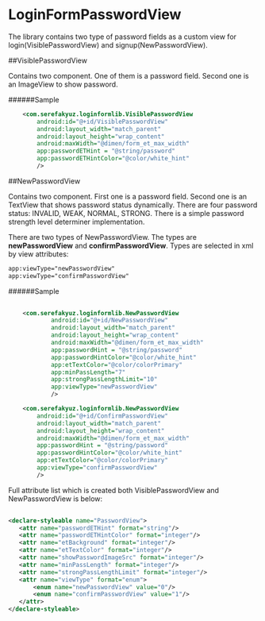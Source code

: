 # LoginFormPasswordView
The library contains two type of password fields as a custom view for login(VisiblePasswordView) and signup(NewPasswordView).

##VisiblePasswordView 

Contains two component. One of them is a password field. Second one is an ImageView to show password.

######Sample

```xml
    <com.serefakyuz.loginformlib.VisiblePasswordView
        android:id="@+id/VisiblePasswordView"
        android:layout_width="match_parent"
        android:layout_height="wrap_content"
        android:maxWidth="@dimen/form_et_max_width"
        app:passwordETHint = "@string/password"
        app:passwordETHintColor="@color/white_hint"
        />
```
##NewPasswordView

Contains two component. First one is a password field. Second one is an TextView that shows password status dynamically. There are four password status: INVALID, WEAK, NORMAL, STRONG. There is a simple password strength level determiner implementation.

There are two types of NewPasswordView. The types are **newPasswordView** and **confirmPasswordView**. Types are selected in xml by view attributes:

```xml
app:viewType="newPasswordView"
app:viewType="confirmPasswordView"
```


######Sample

```xml
    
    <com.serefakyuz.loginformlib.NewPasswordView
            android:id="@+id/NewPasswordView"
            android:layout_width="match_parent"
            android:layout_height="wrap_content"
            android:maxWidth="@dimen/form_et_max_width"
            app:passwordHint = "@string/password"
            app:passwordHintColor="@color/white_hint"
            app:etTextColor="@color/colorPrimary"
            app:minPassLength="7"
            app:strongPassLengthLimit="10"
            app:viewType="newPasswordView"
            />

    <com.serefakyuz.loginformlib.NewPasswordView
        android:id="@+id/ConfirmPasswordView"
        android:layout_width="match_parent"
        android:layout_height="wrap_content"
        android:maxWidth="@dimen/form_et_max_width"
        app:passwordHint = "@string/password"
        app:passwordHintColor="@color/white_hint"
        app:etTextColor="@color/colorPrimary"
        app:viewType="confirmPasswordView"
        />
```


Full attribute list which is created both VisiblePasswordView and NewPasswordView is below:


```xml
    
<declare-styleable name="PasswordView">
   <attr name="passwordETHint" format="string"/>
   <attr name="passwordETHintColor" format="integer"/>
   <attr name="etBackground" format="integer"/>
   <attr name="etTextColor" format="integer"/>
   <attr name="showPasswordImageSrc" format="integer"/>
   <attr name="minPassLength" format="integer"/>
   <attr name="strongPassLengthLimit" format="integer"/>
   <attr name="viewType" format="enum">
       <enum name="newPasswordView" value="0"/>
       <enum name="confirmPasswordView" value="1"/>
   </attr>
</declare-styleable>
```
